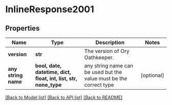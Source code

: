 # InlineResponse2001


## Properties
Name | Type | Description | Notes
------------ | ------------- | ------------- | -------------
**version** | **str** | The version of Ory Oathkeeper. | 
**any string name** | **bool, date, datetime, dict, float, int, list, str, none_type** | any string name can be used but the value must be the correct type | [optional]

[[Back to Model list]](../README.md#documentation-for-models) [[Back to API list]](../README.md#documentation-for-api-endpoints) [[Back to README]](../README.md)


